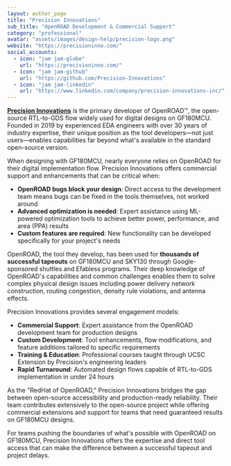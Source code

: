 ```yaml
---
layout: author_page
title: "Precision Innovations"
sub_title: "OpenROAD Development & Commercial Support"
category: "professional"
avatar: "assets/images/design-help/precision-logo.png"
website: "https://precisioninno.com/"
social_accounts:
  - icon: "jam jam-globe"
    url: "https://precisioninno.com/"
  - icon: "jam jam-github"
    url: "https://github.com/Precision-Innovations"
  - icon: "jam jam-linkedin"
    url: "https://www.linkedin.com/company/precision-innovations-inc/"
---
```


**[Precision Innovations](https://precisioninno.com/)** is the primary developer of OpenROAD™, the open-source RTL-to-GDS flow widely used for digital designs on GF180MCU. Founded in 2019 by experienced EDA engineers with over 30 years of industry expertise, their unique position as the tool developers—not just users—enables capabilities far beyond what's available in the standard open-source version.

When designing with GF180MCU, nearly everyone relies on OpenROAD for their digital implementation flow. Precision Innovations offers commercial support and enhancements that can be critical when:

- **OpenROAD bugs block your design**: Direct access to the development team means bugs can be fixed in the tools themselves, not worked around
- **Advanced optimization is needed**: Expert assistance using ML-powered optimization tools to achieve better power, performance, and area (PPA) results
- **Custom features are required**: New functionality can be developed specifically for your project's needs

OpenROAD, the tool they develop, has been used for **thousands of successful tapeouts** on GF180MCU and SKY130 through Google-sponsored shuttles and Efabless programs. Their deep knowledge of OpenROAD's capabilities and common challenges enables them to solve complex physical design issues including power delivery network construction, routing congestion, density rule violations, and antenna effects.

Precision Innovations provides several engagement models:

- **Commercial Support**: Expert assistance from the OpenROAD development team for production designs
- **Custom Development**: Tool enhancements, flow modifications, and feature additions tailored to specific requirements
- **Training & Education**: Professional courses taught through UCSC Extension by Precision's engineering leaders
- **Rapid Turnaround**: Automated design flows capable of RTL-to-GDS implementation in under 24 hours

As the "RedHat of OpenROAD," Precision Innovations bridges the gap between open-source accessibility and production-ready reliability. Their team contributes extensively to the open-source project while offering commercial extensions and support for teams that need guaranteed results on GF180MCU designs.

For teams pushing the boundaries of what's possible with OpenROAD on GF180MCU, Precision Innovations offers the expertise and direct tool access that can make the difference between a successful tapeout and project delays.
